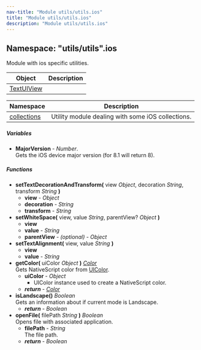 ```yaml
---
nav-title: "Module utils/utils.ios"
title: "Module utils/utils.ios"
description: "Module utils/utils.ios"
---
```

## Namespace: "utils/utils".ios
Module with ios specific utilities.

Object | Description
------|------------
[TextUIView](../../../utils/utils/ios/TextUIView.md) | 

Namespace | Description
------|------------
[collections](../../../utils/utils/ios/collections/) | Utility module dealing with some iOS collections.

##### Variables
 - **MajorVersion** - _Number_.    
  Gets the iOS device major version (for 8.1 will return 8).

##### Functions
 - **setTextDecorationAndTransform(** view _Object_, decoration _String_, transform _String_ **)**
   - **view** - _Object_
   - **decoration** - _String_
   - **transform** - _String_
 - **setWhiteSpace(** view, value _String_, parentView? _Object_ **)**
   - **view**
   - **value** - _String_
   - **parentView** - _(optional)_ - _Object_
 - **setTextAlignment(** view, value _String_ **)**
   - **view**
   - **value** - _String_
 - **getColor(** uiColor _Object_ **)** [_Color_](../../../color/Color.md)  
     Gets NativeScript color from [UIColor](https://developer.apple.com/library/ios/documentation/UIKit/Reference/UIColor_Class/).
   - **uiColor** - _Object_  
     - UIColor instance used to create a NativeScript color.
   - _**return**_ - [_Color_](../../../color/Color.md)
 - **isLandscape()** _Boolean_  
     Gets an information about if current mode is Landscape.
   - _**return**_ - _Boolean_
 - **openFile(** filePath _String_ **)** _Boolean_  
     Opens file with associated application.
   - **filePath** - _String_  
     The file path.
   - _**return**_ - _Boolean_
